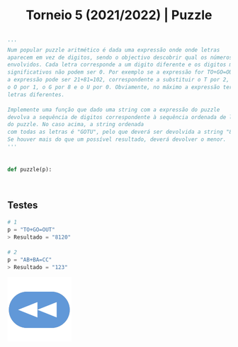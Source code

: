 <h1 style="text-align: center;">Torneio 5 (2021/2022) | Puzzle</h1>

```Python

'''
Num popular puzzle aritmético é dada uma expressão onde onde letras 
aparecem em vez de digitos, sendo o objectivo descobrir qual os números
envolvidos. Cada letra corresponde a um digito diferente e os digitos mais
significativos não podem ser 0. Por exemplo se a expressão for TO+GO=OUT,
a expressão pode ser 21+81=102, correspondente a substituir o T por 2, 
o O por 1, o G por 8 e o U por 0. Obviamente, no máximo a expressão terá 10
letras diferentes.

Implemente uma função que dado uma string com a expressão do puzzle
devolva a sequência de digitos correspondente à sequência ordenada de letras
do puzzle. No caso acima, a string ordenada 
com todas as letras é "GOTU", pelo que deverá ser devolvida a string "8120".
Se houver mais do que um possível resultado, deverá devolver o menor.
'''


def puzzle(p):

```

<br>


## Testes

```Python
# 1
p = "TO+GO=OUT"
> Resultado = "8120"

# 2
p = "AB+BA=CC"
> Resultado = "123"
```

[![retroceder](https://raw.githubusercontent.com/David81820/Recursos-LCC/main/Rewind.png)](https://david81820.github.io/Recursos-LCC/2ano/2sem/LA2/codigo)